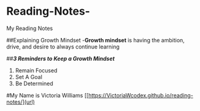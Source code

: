 # Reading-Notes-
My Reading Notes

##Explaining Growth Mindset
-**Growth mindset** is having the ambition, drive, and desire to always continue learning

##***3 Reminders to Keep a Growth Mindset***
1. Remain Focused
2. Set A Goal
3. Be Determined

#My Name is Victoria Williams
[[https://VictoriaWcodex.github.io/reading-notes/](url)
